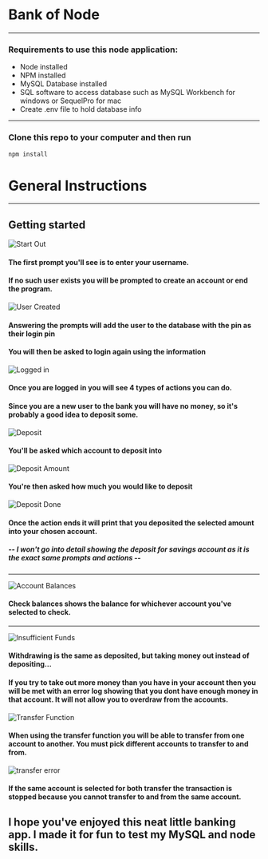 # Bank of Node
___
### Requirements to use this node application:
* Node installed
* NPM installed
* MySQL Database installed
* SQL software to access database such as MySQL Workbench for windows or SequelPro for mac
* Create .env file to hold database info

___

### Clone this repo to your computer and then run
```
npm install
```

# General Instructions
___
## Getting started
![Start Out](img/newuser.png)
#### The first prompt you'll see is to enter your username.
#### If no such user exists you will be prompted to create an account or end the program.

![User Created](img/usercreated.png)
#### Answering the prompts will add the user to the database with the pin as their login pin
#### You will then be asked to login again using the information

![Logged in](img/loggedin.png)

#### Once you are logged in you will see 4 types of actions you can do.
#### Since you are a new user to the bank you will have no money, so it's probably a good idea to deposit some.

![Deposit](img/deposit1.png)
#### You'll be asked which account to deposit into

![Deposit Amount](img/depositamount.png)
#### You're then asked how much you would like to deposit

![Deposit Done](img/deposited.png)
#### Once the action ends it will print that you deposited the selected amount into your chosen account.

##### -- I won't go into detail showing the deposit for savings account as it is the exact same prompts and actions --

___
![Account Balances](img/checkbalances.png)
#### Check balances shows the balance for whichever account you've selected to check.

___
![Insufficient Funds](img/insufficient.png)
#### Withdrawing is the same as deposited, but taking money out instead of depositing... 
#### If you try to take out more money than you have in your account then you will be met with an error log showing that you dont have enough money in that account. It will not allow you to overdraw from the accounts.

![Transfer Function](img/transfer.png)
#### When using the transfer function you will be able to transfer from one account to another. You must pick different accounts to transfer to and from.

![transfer error](img/transfererror.png)
#### If the same account is selected for both transfer the transaction is stopped because you cannot transfer to and from the same account.

## I hope you've enjoyed this neat little banking app. I made it for fun to test my MySQL and node skills.